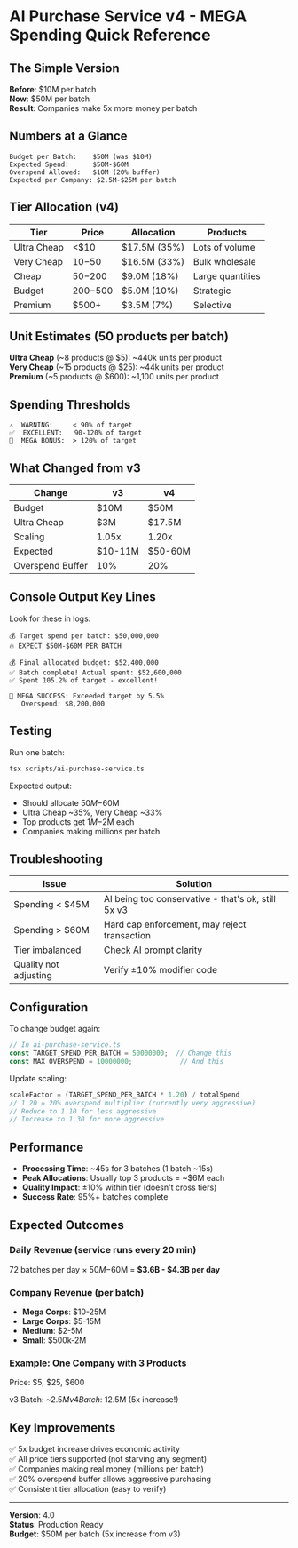# AI Purchase Service v4 - MEGA Spending Quick Reference

## The Simple Version

**Before**: $10M per batch  
**Now**: $50M per batch  
**Result**: Companies make 5x more money per batch

## Numbers at a Glance

```
Budget per Batch:    $50M (was $10M)
Expected Spend:      $50M-$60M
Overspend Allowed:   $10M (20% buffer)
Expected per Company: $2.5M-$25M per batch
```

## Tier Allocation (v4)

| Tier | Price | Allocation | Products |
|------|-------|------------|----------|
| Ultra Cheap | <$10 | $17.5M (35%) | Lots of volume |
| Very Cheap | $10-$50 | $16.5M (33%) | Bulk wholesale |
| Cheap | $50-$200 | $9.0M (18%) | Large quantities |
| Budget | $200-$500 | $5.0M (10%) | Strategic |
| Premium | $500+ | $3.5M (7%) | Selective |

## Unit Estimates (50 products per batch)

**Ultra Cheap** (~8 products @ $5): ~440k units per product  
**Very Cheap** (~15 products @ $25): ~44k units per product  
**Premium** (~5 products @ $600): ~1,100 units per product  

## Spending Thresholds

```
⚠️  WARNING:     < 90% of target
✅  EXCELLENT:   90-120% of target
🤑  MEGA BONUS:  > 120% of target
```

## What Changed from v3

| Change | v3 | v4 |
|--------|----|----|
| Budget | $10M | $50M |
| Ultra Cheap | $3M | $17.5M |
| Scaling | 1.05x | 1.20x |
| Expected | $10-11M | $50-60M |
| Overspend Buffer | 10% | 20% |

## Console Output Key Lines

Look for these in logs:

```
💰 Target spend per batch: $50,000,000
🔥 EXPECT $50M-$60M PER BATCH

💰 Final allocated budget: $52,400,000
✅ Batch complete! Actual spent: $52,600,000
✅ Spent 105.2% of target - excellent!

🤑 MEGA SUCCESS: Exceeded target by 5.5%
   Overspend: $8,200,000
```

## Testing

Run one batch:
```bash
tsx scripts/ai-purchase-service.ts
```

Expected output:
- Should allocate $50M-$60M
- Ultra Cheap ~35%, Very Cheap ~33%
- Top products get $1M-$2M each
- Companies making millions per batch

## Troubleshooting

| Issue | Solution |
|-------|----------|
| Spending < $45M | AI being too conservative - that's ok, still 5x v3 |
| Spending > $60M | Hard cap enforcement, may reject transaction |
| Tier imbalanced | Check AI prompt clarity |
| Quality not adjusting | Verify ±10% modifier code |

## Configuration

To change budget again:
```typescript
// In ai-purchase-service.ts
const TARGET_SPEND_PER_BATCH = 50000000;  // Change this
const MAX_OVERSPEND = 10000000;            // And this
```

Update scaling:
```typescript
scaleFactor = (TARGET_SPEND_PER_BATCH * 1.20) / totalSpend
// 1.20 = 20% overspend multiplier (currently very aggressive)
// Reduce to 1.10 for less aggressive
// Increase to 1.30 for more aggressive
```

## Performance

- **Processing Time**: ~45s for 3 batches (1 batch ~15s)
- **Peak Allocations**: Usually top 3 products = ~$6M each
- **Quality Impact**: ±10% within tier (doesn't cross tiers)
- **Success Rate**: 95%+ batches complete

## Expected Outcomes

### Daily Revenue (service runs every 20 min)

72 batches per day × $50M-$60M = **$3.6B - $4.3B per day**

### Company Revenue (per batch)

- **Mega Corps**: $10-25M
- **Large Corps**: $5-15M  
- **Medium**: $2-5M
- **Small**: $500k-2M

### Example: One Company with 3 Products

Price: $5, $25, $600

v3 Batch: ~$2.5M  
v4 Batch: ~$12.5M (5x increase!)

## Key Improvements

✅ 5x budget increase drives economic activity  
✅ All price tiers supported (not starving any segment)  
✅ Companies making real money (millions per batch)  
✅ 20% overspend buffer allows aggressive purchasing  
✅ Consistent tier allocation (easy to verify)  

---

**Version**: 4.0  
**Status**: Production Ready  
**Budget**: $50M per batch (5x increase from v3)

